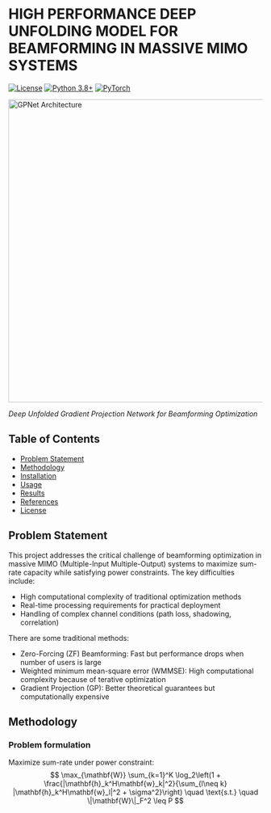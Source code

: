 # HIGH PERFORMANCE DEEP UNFOLDING MODEL FOR BEAMFORMING IN MASSIVE MIMO SYSTEMS

[![License](https://img.shields.io/badge/license-MIT-blue.svg)](LICENSE)
[![Python 3.8+](https://img.shields.io/badge/python-3.8%2B-blue)](https://www.python.org/)
[![PyTorch](https://img.shields.io/badge/PyTorch-1.10%2B-orange)](https://pytorch.org/)

<img src="docs/architecture.png" alt="GPNet Architecture" width="600"/>

*Deep Unfolded Gradient Projection Network for  Beamforming Optimization*

## Table of Contents
- [Problem Statement](#problem-statement)
- [Methodology](#methodology)
- [Installation](#installation)
- [Usage](#usage)
- [Results](#results)
- [References](#references)
- [License](#license)
## Problem Statement
This project addresses the critical challenge of beamforming optimization in massive MIMO (Multiple-Input Multiple-Output) systems to maximize sum-rate capacity while satisfying power constraints. The key difficulties include:
- High computational complexity of traditional optimization methods
- Real-time processing requirements for practical deployment
- Handling of complex channel conditions (path loss, shadowing, correlation)
  
There are some traditional methods:
- Zero-Forcing (ZF) Beamforming: Fast but performance drops when number of users is large
- Weighted minimum mean-square error (WMMSE): High computational complexity because of terative optimization
- Gradient Projection (GP): Better theoretical guarantees but computationally expensive
## Methodology
### Problem formulation
Maximize sum-rate under power constraint: $$ \max_{\mathbf{W}} \sum_{k=1}^K \log_2\left(1 + \frac{|\mathbf{h}_k^H\mathbf{w}_k|^2}{\sum_{l\neq k} |\mathbf{h}_k^H\mathbf{w}_l|^2 + \sigma^2}\right) \quad \text{s.t.} \quad \|\mathbf{W}\|_F^2 \leq P $$

